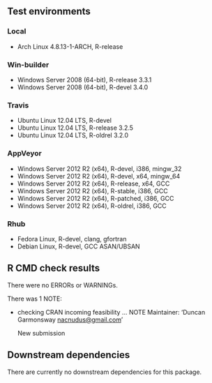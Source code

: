 ## Test environments

### Local
* Arch Linux 4.8.13-1-ARCH, R-release

### Win-builder
* Windows Server 2008 (64-bit), R-release 3.3.1
* Windows Server 2008 (64-bit), R-devel 3.4.0

### Travis
* Ubuntu Linux 12.04 LTS, R-devel
* Ubuntu Linux 12.04 LTS, R-release 3.2.5
* Ubuntu Linux 12.04 LTS, R-oldrel 3.2.0

### AppVeyor
* Windows Server 2012 R2 (x64), R-devel, i386, mingw_32
* Windows Server 2012 R2 (x64), R-devel, x64, mingw_64
* Windows Server 2012 R2 (x64), R-release, x64, GCC
* Windows Server 2012 R2 (x64), R-stable, i386, GCC
* Windows Server 2012 R2 (x64), R-patched, i386, GCC
* Windows Server 2012 R2 (x64), R-oldrel, i386, GCC

### Rhub
* Fedora Linux, R-devel, clang, gfortran
* Debian Linux, R-devel, GCC ASAN/UBSAN

## R CMD check results
There were no ERRORs or WARNINGs.

There was 1 NOTE:

* checking CRAN incoming feasibility ... NOTE
  Maintainer: ‘Duncan Garmonsway <nacnudus@gmail.com>’

  New submission

## Downstream dependencies
There are currently no downstream dependencies for this package.
